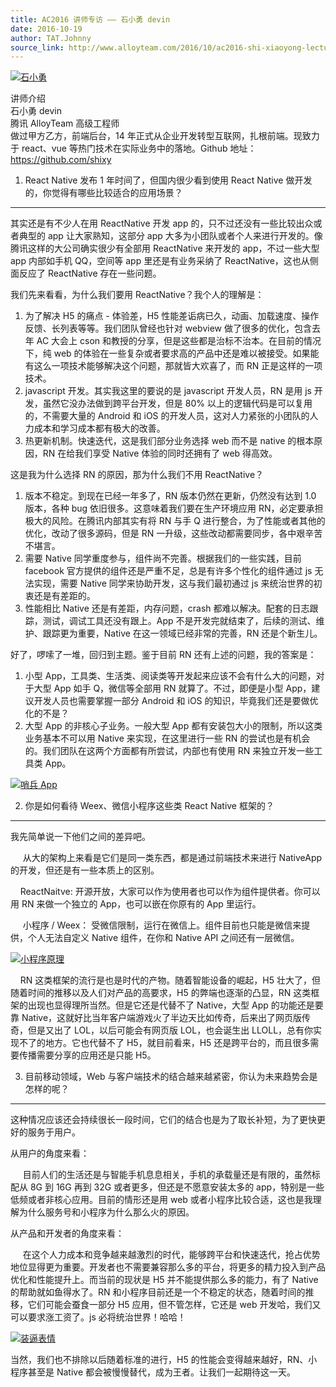 ```yaml
---
title: AC2016 讲师专访 —— 石小勇 devin
date: 2016-10-19
author: TAT.Johnny
source_link: http://www.alloyteam.com/2016/10/ac2016-shi-xiaoyong-lecturer-interview-devin/
---
```


<!-- {% raw %} - for jekyll -->

[![石小勇](http://www.alloyteam.com/wp-content/uploads/2016/10/粘贴图片_20160928202740-300x257.jpg)](http://www.alloyteam.com/wp-content/uploads/2016/10/粘贴图片_20160928202740.jpg)

讲师介绍  
石小勇 devin  
腾讯 AlloyTeam 高级工程师  
做过甲方乙方，前端后台，14 年正式从企业开发转型互联网，扎根前端。现致力于 react、vue 等热门技术在实际业务中的落地。Github 地址：<https://github.com/shixy>

1. React Native 发布 1 年时间了，但国内很少看到使用 React Native 做开发的，你觉得有哪些比较适合的应用场景？  

* * *

其实还是有不少人在用 ReactNative 开发 app 的，只不过还没有一些比较出众或者典型的 app 让大家熟知，这部分 app 大多为小团队或者个人来进行开发的。像腾讯这样的大公司确实很少有全部用 ReactNative 来开发的 app，不过一些大型 app 内部如手机 QQ，空间等 app 里还是有业务采纳了 ReactNative，这也从侧面反应了 ReactNative 存在一些问题。

我们先来看看，为什么我们要用 ReactNative？我个人的理解是：

1.  为了解决 H5 的痛点 - 体验差，H5 性能差诟病已久，动画、加载速度、操作反馈、长列表等等。我们团队曾经也针对 webview 做了很多的优化，包含去年 AC 大会上 cson 和教授的分享，但是这些都是治标不治本。在目前的情况下，纯 web 的体验在一些复杂或者要求高的产品中还是难以被接受。如果能有这么一项技术能够解决这个问题，那就皆大欢喜了，而 RN 正是这样的一项技术。
2.  javascript 开发。其实我这里的要说的是 javascript 开发人员，RN 是用 js 开发，虽然它没办法做到跨平台开发，但是 80% 以上的逻辑代码是可以复用的，不需要大量的 Android 和 iOS 的开发人员，这对人力紧张的小团队的人力成本和学习成本都有极大的改善。
3.  热更新机制。快速迭代，这是我们部分业务选择 web 而不是 native 的根本原因，RN 在给我们享受 Native 体验的同时还拥有了 web 得高效。

这是我为什么选择 RN 的原因，那为什么我们不用 ReactNative？

1.  版本不稳定。到现在已经一年多了，RN 版本仍然在更新，仍然没有达到 1.0 版本，各种 bug 依旧很多。这意味着我们要在生产环境应用 RN，必定要承担极大的风险。在腾讯内部其实有将 RN 与手 Q 进行整合，为了性能或者其他的优化，改动了很多源码，但是 RN 一升级，这些改动都需要同步，各中艰辛苦不堪言。
2.  需要 Native 同学重度参与，组件尚不完善。根据我们的一些实践，目前 facebook 官方提供的组件还是严重不足，总是有许多个性化的组件通过 js 无法实现，需要 Native 同学来协助开发，这与我们最初通过 js 来统治世界的初衷还是有差距的。
3.  性能相比 Native 还是有差距，内存问题，crash 都难以解决。配套的日志跟踪，测试，调试工具还没有跟上。App 不是开发完就结束了，后续的测试、维护、跟踪更为重要，Native 在这一领域已经非常的完善，RN 还是个新生儿。

好了，啰嗦了一堆，回归到主题。鉴于目前 RN 还有上述的问题，我的答案是：

1.  小型 App，工具类、生活类、阅读类等开发起来应该不会有什么大的问题，对于大型 App 如手 Q，微信等全部用 RN 就算了。不过，即便是小型 App，建议开发人员也需要掌握一部分 Android 和 iOS 的知识，毕竟我们还是要做优化的不是？
2.  大型 App 的非核心子业务。一般大型 App 都有安装包大小的限制，所以这类业务基本不可以用 Native 来实现，在这里进行一些 RN 的尝试也是有机会的。我们团队在这两个方面都有所尝试，内部也有使用 RN 来独立开发一些工具类 App。

[![哨兵 App](http://www.alloyteam.com/wp-content/uploads/2016/10/哨兵App.jpg)](http://www.alloyteam.com/wp-content/uploads/2016/10/哨兵App.jpg)

2. 你是如何看待 Weex、微信小程序这些类 React Native 框架的？  

* * *

我先简单说一下他们之间的差异吧。

     从大的架构上来看是它们是同一类东西，都是通过前端技术来进行 NativeApp 的开发，但还是有一些本质上的区别。

    ReactNaitve: 开源开放，大家可以作为使用者也可以作为组件提供者。你可以用 RN 来做一个独立的 App，也可以嵌在你原有的 App 里运行。

     小程序 / Weex： 受微信限制，运行在微信上。组件目前也只能是微信来提供，个人无法自定义 Native 组件，在你和 Native API 之间还有一层微信。

[![小程序原理](http://www.alloyteam.com/wp-content/uploads/2016/10/小程序原理.jpg)](http://www.alloyteam.com/wp-content/uploads/2016/10/小程序原理.jpg)

    RN 这类框架的流行是也是时代的产物。随着智能设备的崛起，H5 壮大了，但随着时间的推移以及人们对产品的高要求，H5 的弊端也逐渐的凸显，RN 这类框架的出现也显得理所当然。但是它还是代替不了 Native，大型 App 的功能还是要靠 Native，这就好比当年客户端游戏火了半边天比如传奇，后来出了网页版传奇，但是又出了 LOL，以后可能会有网页版 LOL，也会诞生出 LLOLL，总有你实现不了的地方。它也代替不了 H5，就目前看来，H5 还是跨平台的，而且很多需要传播需要分享的应用还是只能 H5。

3. 目前移动领域，Web 与客户端技术的结合越来越紧密，你认为未来趋势会是怎样的呢？  

* * *

这种情况应该还会持续很长一段时间，它们的结合也是为了取长补短，为了更快更好的服务于用户。

从用户的角度来看：

     目前人们的生活还是与智能手机息息相关，手机的承载量还是有限的，虽然标配从 8G 到 16G 再到 32G 或者更多，但还是不愿意安装太多的 app，特别是一些低频或者非核心应用。目前的情形还是用 web 或者小程序比较合适，这也是我理解为什么服务号和小程序为什么那么火的原因。

从产品和开发者的角度来看：

     在这个人力成本和竞争越来越激烈的时代，能够跨平台和快速迭代，抢占优势地位显得更为重要。开发者也不需要兼容那么多的平台，将更多的精力投入到产品优化和性能提升上。而当前的现状是 H5 并不能提供那么多的能力，有了 Native 的帮助就如鱼得水了。RN 和小程序目前还是一个不稳定的状态，随着时间的推移，它们可能会蚕食一部分 H5 应用，但不管怎样，它还是 web 开发哈，我们又可以要求涨工资了。js 必将统治世界！哈哈！

[![装逼表情](http://www.alloyteam.com/wp-content/uploads/2016/10/装逼表情.png)](http://www.alloyteam.com/wp-content/uploads/2016/10/装逼表情.png)

当然，我们也不排除以后随着标准的进行，H5 的性能会变得越来越好，RN、小程序甚至是 Native 都会被慢慢替代，成为王者。让我们一起期待这一天。

<!-- {% endraw %} - for jekyll -->